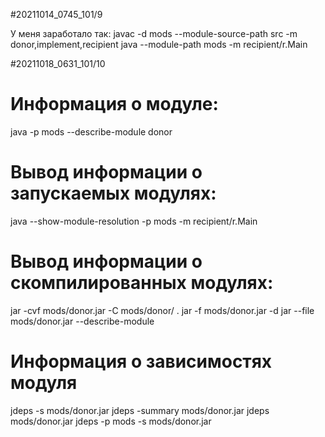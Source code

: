 #20211014_0745_101/9

У меня заработало так:
javac -d mods --module-source-path src -m donor,implement,recipient
java --module-path mods -m recipient/r.Main


#20211018_0631_101/10
# Информация о модуле:
java -p mods --describe-module donor

# Вывод информации о запускаемых модулях:
java --show-module-resolution -p mods -m recipient/r.Main

# Вывод информации о скомпилированных модулях:
jar -cvf mods/donor.jar -C mods/donor/ .
jar -f mods/donor.jar -d
jar --file mods/donor.jar --describe-module

# Информация о зависимостях модуля
jdeps -s mods/donor.jar
jdeps -summary mods/donor.jar
jdeps mods/donor.jar
jdeps -p mods -s mods/donor.jar